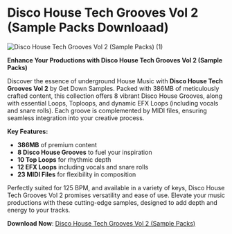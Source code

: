 <h1>Disco House Tech Grooves Vol 2 (Sample Packs Downloaad)</h1>

![Disco House Tech Grooves Vol 2 (Sample Packs) (1)](https://github.com/user-attachments/assets/c7bdaf47-b14b-4001-ae0a-ea6575220242)

**Enhance Your Productions with Disco House Tech Grooves Vol 2 (Sample Packs)**

Discover the essence of underground House Music with **Disco House Tech Grooves Vol 2** by Get Down Samples. Packed with 386MB of meticulously crafted content, this collection offers 8 vibrant Disco House Grooves, along with essential Loops, Toploops, and dynamic EFX Loops (including vocals and snare rolls). Each groove is complemented by MIDI files, ensuring seamless integration into your creative process.

**Key Features:**
- **386MB** of premium content
- **8 Disco House Grooves** to fuel your inspiration
- **10 Top Loops** for rhythmic depth
- **12 EFX Loops** including vocals and snare rolls
- **23 MIDI Files** for flexibility in composition

Perfectly suited for 125 BPM, and available in a variety of keys, Disco House Tech Grooves Vol 2 promises versatility and ease of use. Elevate your music productions with these cutting-edge samples, designed to add depth and energy to your tracks.

**Download Now**: [Disco House Tech Grooves Vol 2 (Sample Packs)](https://kalaplugins.com/disco-house-tech-grooves-vol-2-sample-packs-2/)
